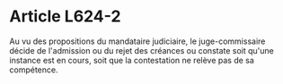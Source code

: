 # Article L624-2

Au vu des propositions du mandataire judiciaire, le juge-commissaire décide de l'admission ou du rejet des créances ou constate soit qu'une instance est en cours, soit que la contestation ne relève pas de sa compétence.